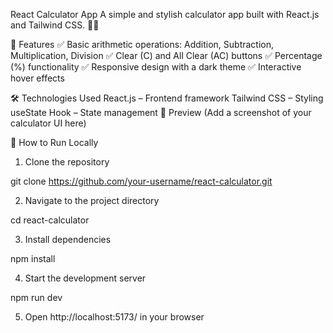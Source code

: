 React Calculator App
A simple and stylish calculator app built with React.js and Tailwind CSS. 🧮✨

🚀 Features
✅ Basic arithmetic operations: Addition, Subtraction, Multiplication, Division
✅ Clear (C) and All Clear (AC) buttons
✅ Percentage (%) functionality
✅ Responsive design with a dark theme
✅ Interactive hover effects

🛠️ Technologies Used
React.js – Frontend framework
Tailwind CSS – Styling
useState Hook – State management
📸 Preview
(Add a screenshot of your calculator UI here)

📂 How to Run Locally
1. Clone the repository

git clone https://github.com/your-username/react-calculator.git

2. Navigate to the project directory

cd react-calculator

3. Install dependencies

npm install

4. Start the development server

npm run dev

5. Open http://localhost:5173/ in your browser
